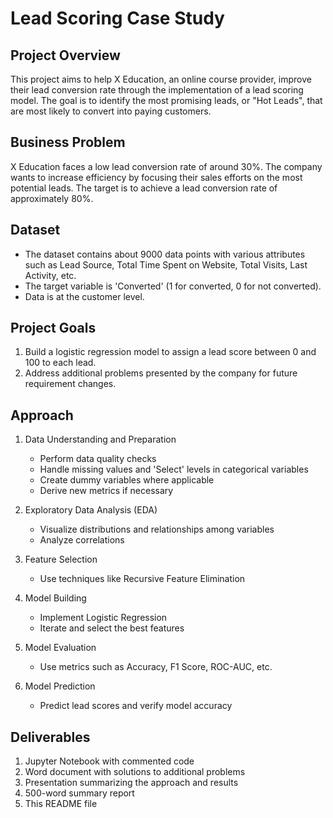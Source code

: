 # Lead Scoring Case Study

## Project Overview
This project aims to help X Education, an online course provider, improve their lead conversion rate through the implementation of a lead scoring model. The goal is to identify the most promising leads, or "Hot Leads", that are most likely to convert into paying customers.

## Business Problem
X Education faces a low lead conversion rate of around 30%. The company wants to increase efficiency by focusing their sales efforts on the most potential leads. The target is to achieve a lead conversion rate of approximately 80%.

## Dataset
- The dataset contains about 9000 data points with various attributes such as Lead Source, Total Time Spent on Website, Total Visits, Last Activity, etc.
- The target variable is 'Converted' (1 for converted, 0 for not converted).
- Data is at the customer level.

## Project Goals
1. Build a logistic regression model to assign a lead score between 0 and 100 to each lead.
2. Address additional problems presented by the company for future requirement changes.

## Approach
1. Data Understanding and Preparation
   - Perform data quality checks
   - Handle missing values and 'Select' levels in categorical variables
   - Create dummy variables where applicable
   - Derive new metrics if necessary

2. Exploratory Data Analysis (EDA)
   - Visualize distributions and relationships among variables
   - Analyze correlations

3. Feature Selection
   - Use techniques like Recursive Feature Elimination

4. Model Building
   - Implement Logistic Regression
   - Iterate and select the best features

5. Model Evaluation
   - Use metrics such as Accuracy, F1 Score, ROC-AUC, etc.

6. Model Prediction
   - Predict lead scores and verify model accuracy

## Deliverables
1. Jupyter Notebook with commented code
2. Word document with solutions to additional problems
3. Presentation summarizing the approach and results
4. 500-word summary report
5. This README file


